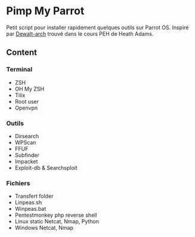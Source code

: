 # Pimp My Parrot
Petit script pour installer rapidement quelques outils sur Parrot OS.
Inspiré par [Dewalt-arch](https://github.com/Dewalt-arch/pimpmykali.git) trouvé dans le cours PEH de Heath Adams.

## Content
### Terminal
- ZSH
- OH My ZSH
- Tilix
- Root user
- Openvpn
### Outils
- Dirsearch
- WPScan
- FFUF
- Subfinder
- Impacket
- Exploit-db & Searchsploit
### Fichiers
- Transfert folder
- Linpeas.sh
- Winpeas.bat
- Pentestmonkey php reverse shell
- Linux static Netcat, Nmap, Python
- Windows Netcat, Nmap 